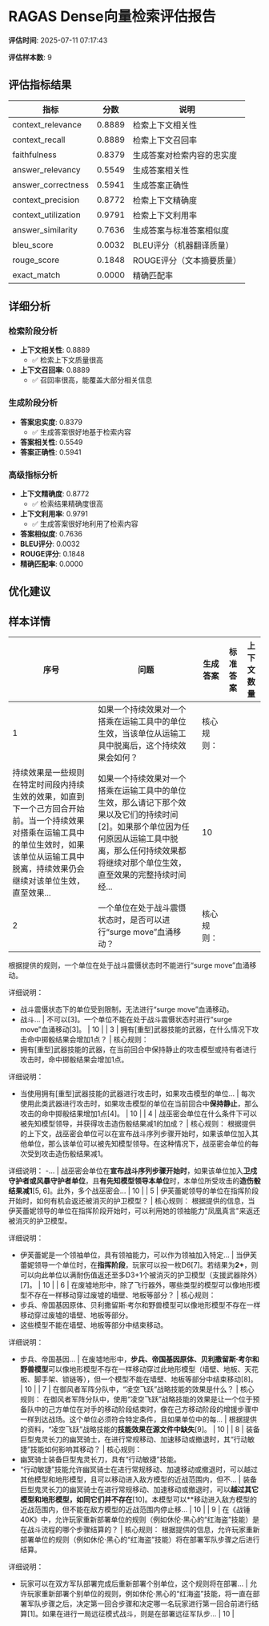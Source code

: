 # RAGAS Dense向量检索评估报告

**评估时间**: 2025-07-11 07:17:43

**评估样本数**: 9

## 评估指标结果

| 指标 | 分数 | 说明 |
|------|------|------|
| context_relevance | 0.8889 | 检索上下文相关性 |
| context_recall | 0.8889 | 检索上下文召回率 |
| faithfulness | 0.8379 | 生成答案对检索内容的忠实度 |
| answer_relevancy | 0.5549 | 生成答案相关性 |
| answer_correctness | 0.5941 | 生成答案正确性 |
| context_precision | 0.8772 | 检索上下文精确度 |
| context_utilization | 0.9791 | 检索上下文利用率 |
| answer_similarity | 0.7636 | 生成答案与标准答案相似度 |
| bleu_score | 0.0032 | BLEU评分（机器翻译质量） |
| rouge_score | 0.1848 | ROUGE评分（文本摘要质量） |
| exact_match | 0.0000 | 精确匹配率 |

## 详细分析

### 检索阶段分析

- **上下文相关性**: 0.8889
  - ✅ 检索上下文质量很高
- **上下文召回率**: 0.8889
  - ✅ 召回率很高，能覆盖大部分相关信息

### 生成阶段分析

- **答案忠实度**: 0.8379
  - ✅ 生成答案很好地基于检索内容
- **答案相关性**: 0.5549
- **答案正确性**: 0.5941

### 高级指标分析

- **上下文精确度**: 0.8772
  - ✅ 检索结果精确度很高
- **上下文利用率**: 0.9791
  - ✅ 生成答案很好地利用了检索内容
- **答案相似度**: 0.7636
- **BLEU评分**: 0.0032
- **ROUGE评分**: 0.1848
- **精确匹配率**: 0.0000

## 优化建议


## 样本详情

| 序号 | 问题 | 生成答案 | 标准答案 | 上下文数量 |
|------|------|----------|----------|------------|
| 1 | 如果一个持续效果对一个搭乘在运输工具中的单位生效，当该单位从运输工具中脱离后，这个持续效果会如何？ | 核心规则：
持续效果是一些规则在特定时间段内持续生效的效果，如直到下一个己方回合开始前。当一个持续效果对搭乘在运输工具中的单位生效时，如果该单位从运输工具中脱离，持续效果仍会继续对该单位生效，直至效果... | 如果一个持续效果对一个搭乘在运输工具中的单位生效，那么请记下那个效果以及它们的持续时间[2]。如果那个单位因为任何原因从运输工具中脱离，那么任何持续效果都将继续对那个单位生效，直至效果的完整持续时间经... | 10 |
| 2 | 一个单位在处于战斗震慑状态时，是否可以进行“surge move”血涌移动？ | 核心规则：
根据提供的规则，一个单位在处于战斗震慑状态时不能进行“surge move”血涌移动。

详细说明：
- 战斗震慑状态下的单位受到限制，无法进行“surge move”血涌移动。
- 战斗... | 不可以[3]。一个单位不能在处于战斗震慑状态时进行“surge move”血涌移动[3]。 | 10 |
| 3 | 拥有[重型]武器技能的武器，在什么情况下攻击命中掷骰结果会增加1点？ | 核心规则：
- 拥有[重型]武器技能的武器，在当前回合中保持静止的攻击模型或持有者进行攻击时，命中掷骰结果会增加1点。

详细说明：
- 当使用拥有[重型]武器技能的武器进行攻击时，如果攻击模型的单位... | 每次使用此类武器进行攻击时，如果攻击模型的单位在当前回合中**保持静止**，那么攻击的命中掷骰结果增加1点[4]。 | 10 |
| 4 | 战巫密会单位在什么条件下可以被先知模型领导，并获得攻击造伤骰结果减1的加成？ | 核心规则：
根据提供的上下文，战巫密会单位可以在宣布战斗序列步骤开始时，如果该单位加入其他单位，那么该单位可以被先知模型领导。在这种情况下，战巫密会单位的每次受到攻击造伤骰结果减1。

详细说明：
-... | 战巫密会单位在**宣布战斗序列步骤开始时**，如果该单位加入**卫戍守护者或风暴守护者单位**，且**有先知模型领导本单位**时，本单位所受攻击的**造伤骰结果减1**[5, 6]。此外，多个战巫密会... | 10 |
| 5 | 伊芙蕾妮领导的单位在指挥阶段开始时，如何有机会返还被消灭的护卫模型？ | 核心规则：
根据提供的信息，当伊芙蕾妮领导的单位在指挥阶段开始时，可以利用她的领袖能力"凤凰真言"来返还被消灭的护卫模型。

详细说明：
- 伊芙蕾妮是一个领袖单位，具有领袖能力，可以作为领袖加入特定... | 当伊芙蕾妮领导一个单位时，在**指挥阶段**，玩家可以投一枚D6[7]。若结果为**2+**，则可以向此单位以满耐伤值返还至多D3+1个被消灭的护卫模型（支援武器除外）[7]。 | 10 |
| 6 | 在废墟地形中，除了飞行器外，哪些类型的模型可以像地形模型不存在一样移动穿过废墟的墙壁、地板等部分？ | 核心规则：
- 步兵、帝国基因原体、贝利撒留斯·考尔和野兽模型可以像地形模型不存在一样移动穿过废墟的墙壁、地板等部分。
- 这些模型不能在墙壁、地板等部分中结束移动。

详细说明：
- 步兵、帝国基因... | 在废墟地形中，**步兵、帝国基因原体、贝利撒留斯·考尔和野兽模型**可以像地形模型不存在一样移动穿过此地形模型（墙壁、地板、天花板、脚手架、锁链等），但一个模型不能在墙壁、地板等部分中结束移动[8]。 | 10 |
| 7 | 在御风者军阵分队中，“凌空飞跃”战略技能的效果是什么？ | 核心规则：
在御风者军阵分队中，使用“凌空飞跃”战略技能的效果是让一个位于预备队中的己方单位在对手的移动阶段结束时，像在己方移动阶段的增援步骤中一样到达战场。这个单位必须符合特定条件，且如果单位中的每... | 根据提供的资料，“凌空飞跃”战略技能的**技能效果在源文件中缺失**[9]。 | 10 |
| 8 | 装备巨型鬼灵长刀的幽冥骑士，在进行常规移动、加速移动或撤退时，其“行动敏捷”技能如何影响其移动？ | 核心规则：
- 幽冥骑士装备巨型鬼灵长刀，具有“行动敏捷”技能。
- “行动敏捷”技能允许幽冥骑士在进行常规移动、加速移动或撤退时，可以越过其他模型和地形模型，且可以移动进入敌方模型的近战范围内，但不... | 装备巨型鬼灵长刀的幽冥骑士在进行常规移动、加速移动或撤退时，可以**越过其它模型和地形模型，如同它们并不存在**[10]。本模型可以**移动进入敌方模型的近战范围内，但不能在敌方模型的近战范围内停止移... | 10 |
| 9 | 在《战锤40K》中，允许玩家重新部署单位的规则（例如休伦·黑心的“红海盗”技能）是在战斗流程的哪个步骤结算的？ | 核心规则：
根据提供的信息，允许玩家重新部署单位的规则（例如休伦·黑心的“红海盗”技能）将在部署军队步骤之后进行结算。

详细说明：
- 玩家可以在双方军队部署完成后重新部署个别单位，这个规则将在部署... | 允许玩家重新部署个别单位的规则，例如休伦·黑心的“红海盗”技能，将一直在部署军队步骤之后，决定第一回合步骤和决定哪一名玩家进行第一回合前进行结算[1]。如果在进行一局远征模式战斗，则是在部署远征军队步... | 10 |
